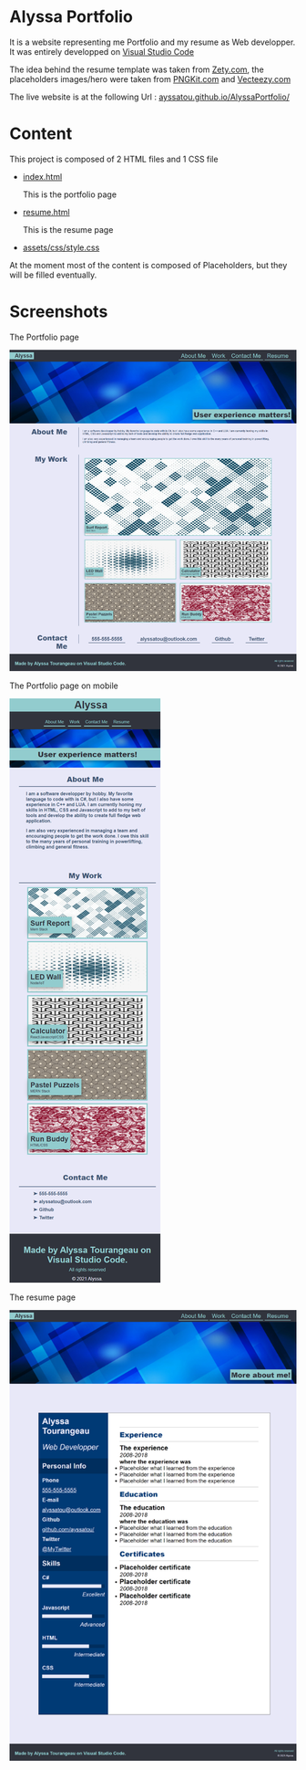 <h1>Alyssa Portfolio</h1>
<p>It is a website representing me Portfolio and my resume as Web developper. It was entirely developped on <a href="https://code.visualstudio.com/">Visual Studio Code</a></p>
<p>The idea behind the resume template was taken from <a href="https://zety.com/">Zety.com</a>, the placeholders images/hero were taken from <a href="https://www.pngkit.com/">PNGKit.com</a> and <a href="https://www.vecteezy.com/">Vecteezy.com</a></p>
<p>The live website is at the following Url : <a href="https://ayssatou.github.io/AlyssaPortfolio/">ayssatou.github.io/AlyssaPortfolio/</a></p>
<h1> Content </h1>

<p>This project is composed of 2 HTML files and 1 CSS file </p>
<ul>
<li><a href="index.html"> index.html </a><p>This is the portfolio page</p></li>
<li><a href="resume.html"> resume.html </a><p>This is the resume page</p></li>
<li><a href="assets/css/style.css"> assets/css/style.css </a></li>
</ul>

<p> At the moment most of the content is composed of Placeholders, but they will be filled eventually. </p>

<h1>Screenshots</h1>

<p>The Portfolio page</p>
<img src="assets/screenshots/portfolio-full.png" title="mock-up" alt="Portfolio page screenshot"/>

<p>The Portfolio page on mobile</p>
<img src="assets/screenshots/portfolio-mobile.png" title="mock-up" alt="Portfolio mobile page screenshot"/>

<p>The resume page</p>
<img src="assets/screenshots/resume-full.png" title="mock-up" alt="Resume page screenshot"/>